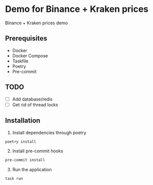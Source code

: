 # Demo for Binance + Kraken prices

Binance + Kraken prices demo

## Prerequisites

- Docker
- Docker Compose
- Taskfile
- Poetry
- Pre-commit

## TODO
- [ ] Add database/redis
- [ ] Get rid of thread locks

## Installation

1) Install dependencies through poetry

```bash
poetry install
```

2) Install pre-commit hooks

```bash
pre-commit install
```

3) Run the application

```bash
task run
```
